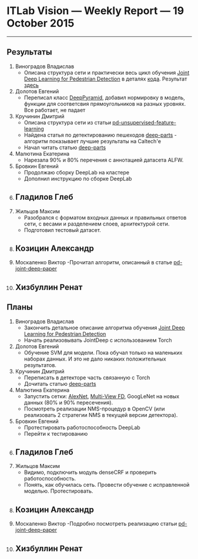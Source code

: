 # ITLab Vision — Weekly Report — 19 October 2015

----------------

## Результаты

  1. Виноградов Владислав
     - Описана структура сети и практически весь цикл обучения [Joint Deep Learning for Pedestrian Detection](http://www.ee.cuhk.edu.hk/~xgwang/papers/ouyangWiccv13.pdf) в деталях [кода](http://www.ee.cuhk.edu.hk/~wlouyang/projects/ouyangWiccv13Joint/index.html). Результат [здесь](https://docs.google.com/document/d/1sP9YStjpb_to9NayodcGxPS1F2qcJ7uG8l6uRiRZovE/edit?usp=sharing)
  1. Долотов Евгений
     - Переписал класс [DeepPyramid](https://github.com/DolotovEvgeniy/face-detection-model/tree/master/deep_pyramid), добавил нормировку в модель,  функции для соответсвия прямоугольников на разных уровнях. Все работает, не падает
  1. Кручинин Дмитрий
     - Описана структура сети из статьи [pd-unsupervised-feature-learning]
     - Найдена статья по детектированию пешеходов [deep-parts] - алгоритм показывает лучшие результаты на Caltech'е
     - Начал читать статью [deep-parts]
  1. Малютина Екатерина
     - Нарезала 90% и 80% перечения с аннотацией датасета ALFW.
  1. Бровкин Евгений
     - Продолжаю сборку DeepLab на кластере
     - Дополнил инструкцию по сборке DeepLab
  1. Гладилов Глеб
     -
  1. Жильцов Максим
     - Разобрался с форматом входных данных и правильных ответов сети,
      с весами и разделением слоев, архитектурой сети.
     - Подготовил тестовый датасет.
  1. Козицин Александр
     -
  1. Москаленко Виктор
     -Прочитал алгоритм, описанный в статье [pd-joint-deep-paper](http://www.ee.cuhk.edu.hk/~xgwang/papers/ouyangWiccv13.pdf)
  1. Хизбуллин Ренат
     -

## Планы

  1. Виноградов Владислав
     - Закончить детальное описание алгоритма обучения [Joint Deep Learning for Pedestrian Detection](http://www.ee.cuhk.edu.hk/~xgwang/papers/ouyangWiccv13.pdf)
     - Начать реализовывать JointDeep с использованием Torch
  1. Долотов Евгений
     - Обучение SVM для модели. Пока обучал только на маленьких наборах данных. И это не дало никаких положительных результатов.
  1. Кручинин Дмитрий
     - Переписать в детекторе часть связанную с Torch
     - Дочитать статью [deep-parts]
  1. Малютина Екатерина
     - Запустить сетки: [AlexNet][AlexNet-model], [Multi-View FD][fd-multi-view-model], GoogLeNet на новых данных (80% и 90% пересечения).
     - Посмотреть реализации NMS-процедур в OpenCV (или реализовать 2 стратегии NMS в текущей версии детектора).
  1. Бровкин Евгений
     - Протестировать работоспособность DeepLab
     - Перейти к тестированию
  1. Гладилов Глеб
     -
  1. Жильцов Максим
     - Видимо, подключить модуль denseCRF и проверить работоспособность.
     - Понять, как обучилась сеть. Провести обучение с исправленной моделью. Протестировать.
  1. Козицин Александр
     -
  1. Москаленко Виктор
     -Подробно посмотреть реализацию статьи [pd-joint-deep-paper](http://www.ee.cuhk.edu.hk/~xgwang/papers/ouyangWiccv13.pdf)
  1. Хизбуллин Ренат
     -


<!-- LINKS -->
[AlexNet-model]: https://github.com/DolotovEvgeniy/face-detection-model/blob/master/bvlc_alexnet/train_val.prototxt
[fd-multi-view-model]: https://github.com/DolotovEvgeniy/face-detection-model/blob/master/ddfd_alexnet/conv_train_val.prototxt
[pd-unsupervised-feature-learning]: http://cs.nyu.edu/~sermanet/papers/sermanet-cvpr-13.pdf
[deep-parts]: http://personal.ie.cuhk.edu.hk/~pluo/pdf/tianLWTiccv15.pdf
